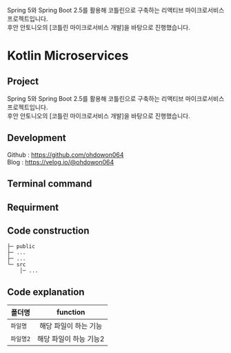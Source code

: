 Spring 5와 Spring Boot 2.5를 활용해 코틀린으로 구축하는 리액티브 마이크로서비스 프로젝트입니다.  
후안 안토니오의 [코틀린 마이크로서비스 개발]을 바탕으로 진행했습니다.

# Kotlin Microservices

## Project 
<!-- 해당 프로젝트가 어떤 프로젝트인지 간략하게 설명 -->
Spring 5와 Spring Boot 2.5를 활용해 코틀린으로 구축하는 리액티브 마이크로서비스 프로젝트입니다.  
후안 안토니오의 [코틀린 마이크로서비스 개발]을 바탕으로 진행했습니다.

## Development
<!-- 개발한 사람 누구야~ -->
Github : https://github.com/ohdowon064  
Blog : https://velog.io/@ohdowon064

## Terminal command
<!-- 프로그램을 실행 시 필요한 명령어-->

## Requirment
<!-- 개발 시 요구사항 -->

## Code construction
<!--코드 계층 구조 -->
```
├─ public 
├─ ...
├─ ...
└─ src 
	│─ ...
```
## Code explanation
<!--코드 설명 -->

| 폴더명 | function 
|---|:---:
| `파일명` | 해당 파일이 하는 기능
| `파일명2` | 해당 파일이 하능 기능2
